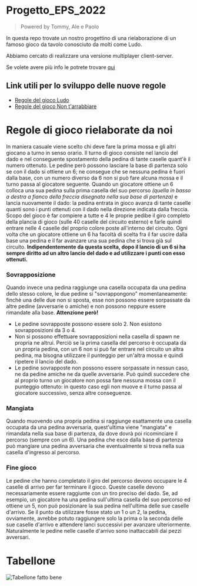 # Progetto_EPS_2022
>Powered by Tommy, Ale e Paolo

In questa repo trovate un nostro progettino di una rielaborazione di un famoso gioco da tavolo conosciuto da molti come Ludo.

Abbiamo cercato di realizzare una versione multiplayer client-server.

Se volete avere più info le potrete trovare [qui](https://github.com/IlBuonTommy/Progetto_EPS_2022/blob/main/Relazione_Git.pdf)
## Link utili per lo sviluppo delle nuove regole
- [Regole del gioco Ludo](https://it.wikipedia.org/wiki/Ludo_(gioco))
- [Regole del gioco Non t'arrabbiare](https://it.wikipedia.org/wiki/Non_t%27arrabbiare)
# Regole di gioco rielaborate da noi
In maniera casuale viene scelto chi deve fare la prima mossa e gli altri giocano a turno in senso orario.
Il turno di gioco consiste nel lancio del dado e nel conseguente spostamento della pedina di tante caselle quant'è il numero ottenuto. 
Le pedine però possono lasciare la base di partenza solo se con il dado si ottiene un 6; ne consegue che se nessuna pedina è fuori dalla base, con un numero diverso da 6 non si può fare alcuna mossa e il turno passa al giocatore seguente. 
Quando un giocatore ottiene un 6 colloca una sua pedina sulla prima casella del suo percorso _(quella in basso a destra a fianco della freccia disegnata nella sua base di partenza)_ e lancia nuovamente il dado: la pedina entrata in gioco avanza di tante caselle quanti sono i punti ottenuti con il dado nella direzione indicata dalla freccia. 
Scopo del gioco è far compiere a tutte e 4 le proprie pedibe il giro completo della plancia di gioco (sulle 40 caselle del circuito esterno) e farle quindi entrare nelle 4 caselle del proprio colore poste all'interno del circuito. 
Ogni volta che un giocatore ottiene un 6 ha facoltà di scelta fra il far uscire dalla base una pedina e il far avanzare una sua pedina che si trova già sul circuito. **Indipendentemente da questa scelta, dopo il lancio di un 6 si ha sempre diritto ad un altro lancio del dado e ad utilizzare i punti con esso ottenuti.**
### Sovrapposizione
Quando invece una pedina raggiunge una casella occupata da una pedina dello stesso colore, le due pedine si "sovrappongono" momentaneamente: finchè una delle due non si sposta, esse non possono essere sorpassate da altre pedine (avversarie o amiche) e non possono neppure essere rimandate alla base. **Attenzione però!**
- Le pedine sovrapposte possono essere solo 2. Non esistono sovrapposizioni da 3 o 4.
- Non si possono effettuare sovrapposizioni nella casella di spawn ne propria ne altrui. Perciò se la prima casella del percorso è occupata da un propria pedina, con un 6 non si può far entrare nel circuito un altra pedina, ma bisogna utilizzare il punteggio per un'altra mossa e quindi ripetere il lancio del dado.
- Le pedine sovrapposte non possono essere sorpassate in nessun caso, ne da pedine amiche ne da quelle avversarie. Può quindi succedere che al proprio turno un giocatore non possa fare nessuna mossa con il punteggio ottenuto: in questo caso egli non muove e il turno passa al giocatore successivo, senza altre conseguenze.
### Mangiata
Quando muovendo una propria pedina si raggiunge esattamente una casella occupata da una pedina avversaria, quest'ultima viene "mangiata" e rimandata nella sua base di partenza, da dove dovrà poi ricominciare il percorso (sempre con un 6). 
Una pedina che esce dalla base di partenza può mangiare una pedina avversaria che eventualmente si trova nella sua casella d'ingresso al percorso.
### Fine gioco
Le pedine che hanno completato il giro del percorso devono occupare le 4 caselle di arrivo per far terminare il gioco. Queste caselle devono necessariamente essere raggiunte con un tiro preciso del dado. Se, ad esempio, un giocatore ha una pedina sull'ultima casella del suo percorso ed ottiene un 5, non può posizionare la sua pedina nell'ultima delle sue caselle d'arrivo. Se il punto da utilizzare fosse stato un 1 o un 2, la pedina, ovviamente, avrebbe potuto raggiungere solo la prima o la seconda delle sue caselle d'arrivo e attendere lanci successivi per avanzare ulteriormente. 
Naturalmente le pedine nelle caselle d'arrivo sono inattaccabili dai pezzi avversari.

# Tabellone
![Tabellone fatto bene](https://upload.wikimedia.org/wikipedia/commons/9/91/Menschenaergern.svg)

